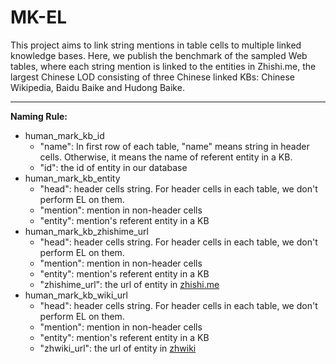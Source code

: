 # MK-EL
This project aims to link string mentions in table cells to multiple linked knowledge bases. Here, we publish the benchmark of the sampled Web tables, where each string mention is linked to the entities in Zhishi.me, the largest Chinese LOD consisting of three Chinese linked KBs: Chinese Wikipedia, Baidu Baike and Hudong Baike.

***

**Naming Rule:**

* human_mark_kb_id
  * "name": In first row of each table, "name" means string in header cells. Otherwise, it means the name of referent entity in a KB.
  * "id": the id of entity in our database
* human_mark_kb_entity
  * "head": header cells string. For header cells in each table, we don't perform EL on them.
  * "mention": mention in non-header cells
  * "entity": mention's referent entity in a KB
* human_mark_kb_zhishime_url
  * "head": header cells string. For header cells in each table, we don't perform EL on them.
  * "mention": mention in non-header cells
  * "entity": mention's referent entity in a KB
  * "zhishime_url": the url of entity in [zhishi.me](http://zhishi.me)
* human_mark_kb_wiki_url
  * "head": header cells string. For header cells in each table, we don't perform EL on them.
  * "mention": mention in non-header cells
  * "entity": mention's referent entity in a KB
  * "zhwiki_url": the url of entity in [zhwiki](https://zh.wikipedia.org/wiki/Wikipedia:首页)

